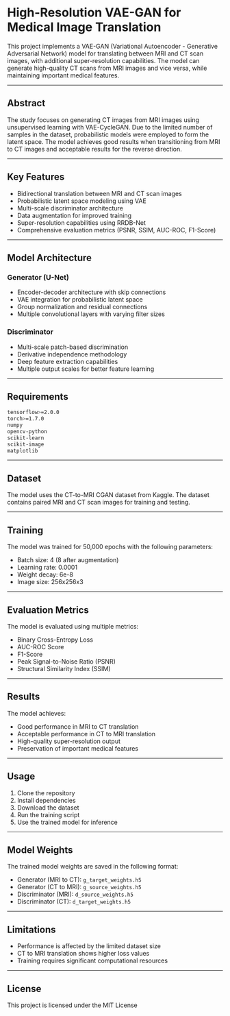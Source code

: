 # High-Resolution VAE-GAN for Medical Image Translation

This project implements a VAE-GAN (Variational Autoencoder - Generative Adversarial Network) model for translating between MRI and CT scan images, with additional super-resolution capabilities. The model can generate high-quality CT scans from MRI images and vice versa, while maintaining important medical features.

---

## Abstract

The study focuses on generating CT images from MRI images using unsupervised learning with VAE-CycleGAN. Due to the limited number of samples in the dataset, probabilistic models were employed to form the latent space. The model achieves good results when transitioning from MRI to CT images and acceptable results for the reverse direction.

---

## Key Features

- Bidirectional translation between MRI and CT scan images
- Probabilistic latent space modeling using VAE
- Multi-scale discriminator architecture
- Data augmentation for improved training
- Super-resolution capabilities using RRDB-Net
- Comprehensive evaluation metrics (PSNR, SSIM, AUC-ROC, F1-Score)

---

## Model Architecture

### Generator (U-Net)
- Encoder-decoder architecture with skip connections
- VAE integration for probabilistic latent space
- Group normalization and residual connections
- Multiple convolutional layers with varying filter sizes

### Discriminator
- Multi-scale patch-based discrimination
- Derivative independence methodology
- Deep feature extraction capabilities
- Multiple output scales for better feature learning

---

## Requirements

```bash
tensorflow>=2.0.0
torch>=1.7.0
numpy
opencv-python
scikit-learn
scikit-image
matplotlib
```

---

## Dataset

The model uses the CT-to-MRI CGAN dataset from Kaggle. The dataset contains paired MRI and CT scan images for training and testing.

---

## Training

The model was trained for 50,000 epochs with the following parameters:
- Batch size: 4 (8 after augmentation)
- Learning rate: 0.0001
- Weight decay: 6e-8
- Image size: 256x256x3

---

## Evaluation Metrics

The model is evaluated using multiple metrics:
- Binary Cross-Entropy Loss
- AUC-ROC Score
- F1-Score
- Peak Signal-to-Noise Ratio (PSNR)
- Structural Similarity Index (SSIM)

---

## Results

The model achieves:
- Good performance in MRI to CT translation
- Acceptable performance in CT to MRI translation
- High-quality super-resolution output
- Preservation of important medical features

---

## Usage

1. Clone the repository
2. Install dependencies
3. Download the dataset
4. Run the training script
5. Use the trained model for inference

---

## Model Weights

The trained model weights are saved in the following format:
- Generator (MRI to CT): `g_target_weights.h5`
- Generator (CT to MRI): `g_source_weights.h5`
- Discriminator (MRI): `d_source_weights.h5`
- Discriminator (CT): `d_target_weights.h5`

---

## Limitations

- Performance is affected by the limited dataset size
- CT to MRI translation shows higher loss values
- Training requires significant computational resources

---

## License

This project is licensed under the MIT License 


